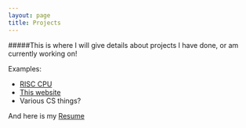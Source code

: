 ```yaml
---
layout: page
title: Projects
---
```


#####This is where I will give details about projects I have done, or am currently working on!

Examples:

- [RISC CPU](/projects/risc_cpu)
- [This website](/)
- Various CS things?

And here is my [Resume](/Resume.pdf "Resume")


<!--
# This is a 1 level header.
## This is a 2 level header.
### 3 level.
#### 4 level


My friend is so smart. He said

> I'm a [genius](http://www.apple.com).

to me.

```python
def thing():
	with number as hello:
		number = 2 * hello
```

Hello, `self` is a python keyword.

>my friend

>things

>[`hello`](http://google.com)

```c++
int foo()
{
	return 0;
}
```
-->
